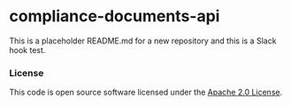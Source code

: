 
# compliance-documents-api

This is a placeholder README.md for a new repository and this is a Slack hook test.

### License

This code is open source software licensed under the [Apache 2.0 License]("http://www.apache.org/licenses/LICENSE-2.0.html").
